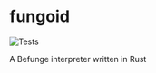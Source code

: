 # fungoid

![Tests](https://github.com/JoshKarpel/fungoid/workflows/tests/badge.svg)

A Befunge interpreter written in Rust
